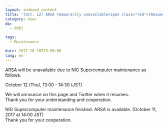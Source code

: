 ```yaml
---
layout: indexed_content
title: '(Oct. 12) ARSA temporarily unavailable<span class="red">(Resumed)</span>'
category: news
db:
  - ddbj

tags:
  - Maintenance

date: 2017-10-10T15:50:00
lang: en
---
```


<p>ARSA will be unavailable due to NIG Supercomputer maintenance as follows.</p>

<p>October 12 (Thu), 13:00 - 14:30 (JST)</p>

<p>We will announce on this page and Twitter when it resumes.<br>Thank you for your understanding and cooperation.</p>

<p><span class="red">NIG Supercomputer maintenance finished. ARSA is available. (October 11, 2017 at 14:00 JST)<br>Thank you for your cooperation.</span></p>
